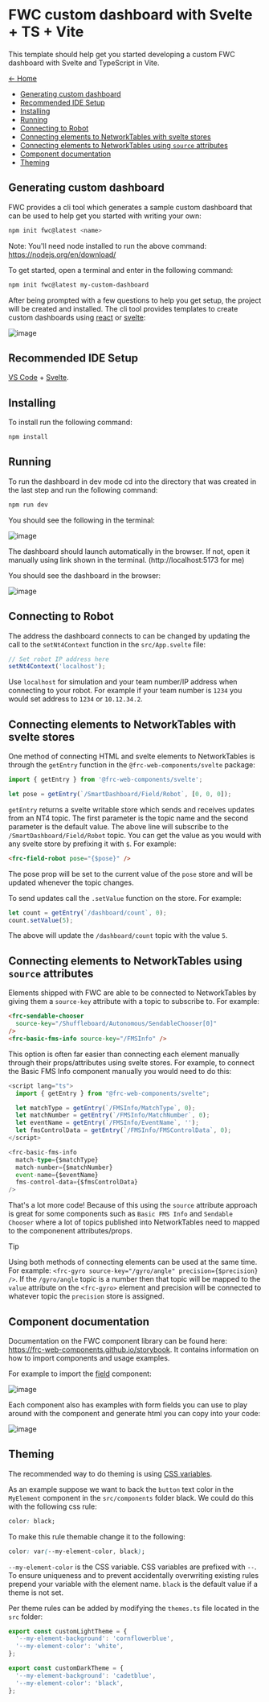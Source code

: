 # FWC custom dashboard with Svelte + TS + Vite

This template should help get you started developing a custom FWC dashboard with Svelte and TypeScript in Vite.

[<- Home](/README.md)

- [Generating custom dashboard](#generating-custom-dashboard)
- [Recommended IDE Setup](#recommended-ide-setup)
- [Installing](#installing)
- [Running](#running)
- [Connecting to Robot](#connecting-to-robot)
- [Connecting elements to NetworkTables with svelte stores](#connecting-elements-to-networktables-with-svelte-stores)
- [Connecting elements to NetworkTables using `source` attributes](#connecting-elements-to-networktables-using-source-attributes)
- [Component documentation](#component-documentation)
- [Theming](#theming)

## Generating custom dashboard

FWC provides a cli tool which generates a sample custom dashboard that can be used to help get you started with writing your own:

```bash
npm init fwc@latest <name>
```

Note: You'll need <span class="title-ref">node</span> installed to run
the above command: <https://nodejs.org/en/download/>

To get started, open a terminal and enter in the following command:

```bash
npm init fwc@latest my-custom-dashboard
```

After being prompted with a few questions to help you get setup, the project will be created and installed. The cli tool provides templates to create custom dashboards using [react](https://react.dev/) or [svelte](https://svelte.dev/):

![image](./docs/creating-plugin.png)

## Recommended IDE Setup

[VS Code](https://code.visualstudio.com/) + [Svelte](https://marketplace.visualstudio.com/items?itemName=svelte.svelte-vscode).

## Installing

To install run the following command:

```bash
npm install
```

## Running

To run the dashboard in dev mode cd into the directory that was created in the last step and run the following command:

```bash
npm run dev
```

You should see the following in the terminal:

![image](./docs/running-in-dev.png)

The dashboard should launch automatically in the browser. If not, open it manually using link shown in the terminal. (http://localhost:5173 for me)

You should see the dashboard in the browser:

![image](./docs/custom-dashboard.png)

## Connecting to Robot

The address the dashboard connects to can be changed by updating the call to the `setNt4Context` function in the `src/App.svelte` file:

```typescript
// Set robot IP address here
setNt4Context('localhost');
```

Use `localhost` for simulation and your team number/IP address when connecting to your robot. For example if your team number is `1234` you would set address to `1234` or `10.12.34.2`.

## Connecting elements to NetworkTables with svelte stores

One method of connecting HTML and svelte elements to NetworkTables is through the `getEntry` function in the `@frc-web-components/svelte` package:

```typescript
import { getEntry } from '@frc-web-components/svelte';

let pose = getEntry(`/SmartDashboard/Field/Robot`, [0, 0, 0]);
```

`getEntry` returns a svelte writable store which sends and receives updates from an NT4 topic. The first parameter is the topic name and the second parameter is the default value. The above line will subscribe to the `/SmartDashboard/Field/Robot` topic. You can get the value as you would with any svelte store by prefixing it with `$`. For example:

```html
<frc-field-robot pose="{$pose}" />
```

The pose prop will be set to the current value of the `pose` store and will be updated whenever the topic changes.

To send updates call the `.setValue` function on the store. For example:

```typescript
let count = getEntry(`/dashboard/count`, 0);
count.setValue(5);
```

The above will update the `/dashboard/count` topic with the value `5`.

## Connecting elements to NetworkTables using `source` attributes

Elements shipped with FWC are able to be connected to NetworkTables by giving them a `source-key` attribute with a topic to subscribe to. For example:

```html
<frc-sendable-chooser
  source-key="/Shuffleboard/Autonomous/SendableChooser[0]"
/>
<frc-basic-fms-info source-key="/FMSInfo" />
```

This option is often far easier than connecting each element manually through their props/attributes using svelte stores. For example, to connect the Basic FMS Info component manually you would need to do this:

```typescript
<script lang="ts">
  import { getEntry } from "@frc-web-components/svelte";

  let matchType = getEntry(`/FMSInfo/MatchType`, 0);
  let matchNumber = getEntry(`/FMSInfo/MatchNumber`, 0);
  let eventName = getEntry(`/FMSInfo/EventName`, '');
  let fmsControlData = getEntry(`/FMSInfo/FMSControlData`, 0);
</script>

<frc-basic-fms-info
  match-type={$matchType}
  match-number={$matchNumber}
  event-name={$eventName}
  fms-control-data={$fmsControlData}
/>
```

That's a lot more code! Because of this using the `source` attribute approach is great for some components such as `Basic FMS Info` and `Sendable Chooser` where a lot of topics published into NetworkTables need to mapped to the componenent attributes/props.

> [!TIP]
> Using both methods of connecting elements can be used at the same time. For example: `<frc-gyro source-key="/gyro/angle" precision={$precision} />`. If the `/gyro/angle` topic is a number then that topic will be mapped to the `value` attribute on the `<frc-gyro>` element and precision will be connected to whatever topic the `precision` store is assigned.

## Component documentation

Documentation on the FWC component library can be found here: https://frc-web-components.github.io/storybook. It contains information on how to import components and usage examples.

For example to import the [field](https://frc-web-components.github.io/storybook/?path=/docs/frc-field--docs) component:

![image](./docs/import-svelte-component.png)

Each component also has examples with form fields you can use to play around with the component and generate html you can copy into your code:

![image](./docs/svelte-usage-example.png)

## Theming

The recommended way to do theming is using [CSS variables](https://developer.mozilla.org/en-US/docs/Web/CSS/Using_CSS_custom_properties).

As an example suppose we want to back the `button` text color in the `MyElement` component in the `src/components` folder black. We could do this with the following css rule:

```css
color: black;
```

To make this rule themable change it to the following:

```css
color: var(--my-element-color, black);
```

`--my-element-color` is the CSS variable. CSS variables are prefixed with `--`. To ensure uniqueness and to prevent accidentally overwriting existing rules prepend your variable with the element name. `black` is the default value if a theme is not set.

Per theme rules can be added by modifying the `themes.ts` file located in the `src` folder:

```typescript
export const customLightTheme = {
  '--my-element-background': 'cornflowerblue',
  '--my-element-color': 'white',
};

export const customDarkTheme = {
  '--my-element-background': 'cadetblue',
  '--my-element-color': 'black',
};
```
